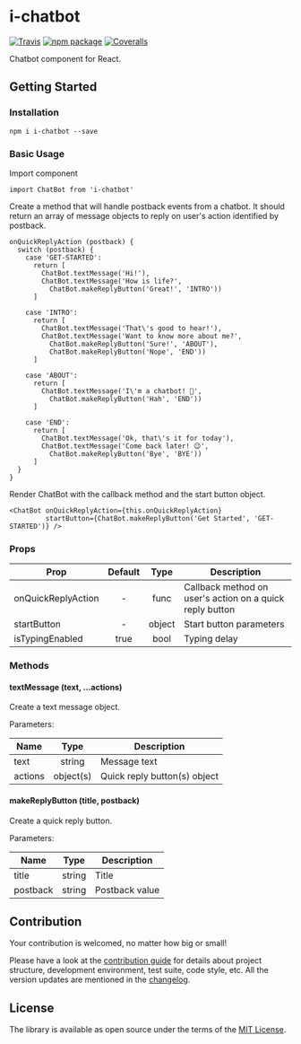 # i-chatbot

[![Travis][build-badge]][build]
[![npm package][npm-badge]][npm]
[![Coveralls][coveralls-badge]][coveralls]

Chatbot component for React.

[build-badge]: https://img.shields.io/travis/Endore8/i-chatbot.svg?branch=master
[build]: https://travis-ci.org/Endore8/i-chatbot

[npm-badge]: https://badge.fury.io/js/i-chatbot.svg
[npm]: https://www.npmjs.org/package/i-chatbot

[coveralls-badge]: https://codecov.io/gh/Endore8/i-chatbot/branch/master/graph/badge.svg
[coveralls]: https://codecov.io/gh/Endore8/i-chatbot/branch/master/graph/badge.svg

## Getting Started

### Installation

```
npm i i-chatbot --save
```

### Basic Usage

Import component

```
import ChatBot from 'i-chatbot' 
```

Create a method that will handle postback events from a chatbot. 
It should return an array of message objects to reply on user's action identified by postback.

```
onQuickReplyAction (postback) { 
  switch (postback) {
    case 'GET-STARTED':
      return [
        ChatBot.textMessage('Hi!'),
        ChatBot.textMessage('How is life?',
          ChatBot.makeReplyButton('Great!', 'INTRO'))
      ]

    case 'INTRO':
      return [
        ChatBot.textMessage('That\'s good to hear!'),
        ChatBot.textMessage('Want to know more about me?',
          ChatBot.makeReplyButton('Sure!', 'ABOUT'),
          ChatBot.makeReplyButton('Nope', 'END'))
      ]
 
    case 'ABOUT':
      return [
        ChatBot.textMessage('I\'m a chatbot! 🤖',
          ChatBot.makeReplyButton('Hah', 'END'))
      ]

    case 'END':
      return [
        ChatBot.textMessage('Ok, that\'s it for today'),
        ChatBot.textMessage('Come back later! 😉',
          ChatBot.makeReplyButton('Bye', 'BYE'))
      ]
  }
}
```

Render ChatBot with the callback method and the start button object.

```
<ChatBot onQuickReplyAction={this.onQuickReplyAction}
         startButton={ChatBot.makeReplyButton('Get Started', 'GET-STARTED')} />
```

### Props

| Prop               | Default       | Type   | Description |
| ------------------ |:-------------:| :------:| -----------|
| onQuickReplyAction | -             | func   | Callback method on user's action on a quick reply button |
| startButton        | -             | object | Start button parameters |
| isTypingEnabled    | true          | bool   | Typing delay |

### Methods

#### textMessage (text, ...actions)

Create a text message object.

Parameters:

| Name    | Type      | Description |
| ------- |:---------:| ------------|
| text    | string    | Message text |
| actions | object(s) | Quick reply button(s) object |

#### makeReplyButton (title, postback)

Create a quick reply button.

Parameters:

| Name     | Type   | Description |
| -------- |:------:| ------------|
| title    | string | Title |
| postback | string | Postback value |

## Contribution

Your contribution is welcomed, no matter how big or small! 

Please have a look at the [contribution guide](CONTRIBUTING.md) for details about project structure, development environment, test suite, code style, etc. 
All the version updates are mentioned in the [changelog](CHANGELOG.md).

## License

The library is available as open source under the terms of the [MIT License](LICENSE).